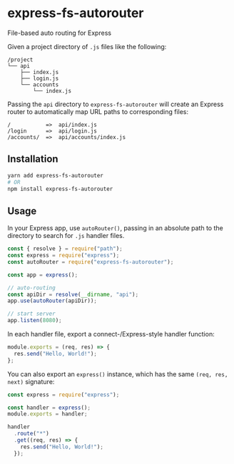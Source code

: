 # express-fs-autorouter
File-based auto routing for Express

Given a project directory of `.js` files like the following:

``` text
/project
└── api
    ├── index.js
    ├── login.js
    └── accounts
        └── index.js
```

Passing the `api` directory to `express-fs-autorouter` will create an Express
router to automatically map URL paths to corresponding files:

``` text
/           =>  api/index.js
/login      =>  api/login.js
/accounts/  =>  api/accounts/index.js
```

## Installation

``` sh
yarn add express-fs-autorouter
# OR
npm install express-fs-autorouter
```

## Usage

In your Express app, use `autoRouter()`, passing in an absolute path to the
directory to search for `.js` handler files.

``` js
const { resolve } = require("path");
const express = require("express");
const autoRouter = require("express-fs-autorouter");

const app = express();

// auto-routing
const apiDir = resolve(__dirname, "api");
app.use(autoRouter(apiDir));

// start server
app.listen(8080);
```

In each handler file, export a connect-/Express-style handler function:

``` js
module.exports = (req, res) => {
  res.send("Hello, World!");
};
```

You can also export an `express()` instance, which has the same
`(req, res, next)` signature:

``` js
const express = require("express");

const handler = express();
module.exports = handler;

handler
  .route("*")
  .get((req, res) => {
    res.send("Hello, World!");
  });
```

